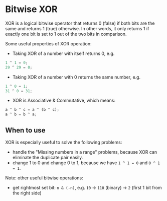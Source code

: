 # Bitwise XOR

XOR is a logical bitwise operator that returns 0 (false) if both bits are the same and returns 1 (true) otherwise. In other words, it only returns 1 if exactly one bit is set to 1 out of the two bits in comparison.

Some useful properties of XOR operation:

- Taking XOR of a number with itself returns 0, e.g.

```javascript
1 ^ 1 = 0;
29 ^ 29 = 0;
```

- Taking XOR of a number with 0 returns the same number, e.g.

```javascript
1 ^ 0 = 1;
31 ^ 0 = 31;
```

- XOR is Associative & Commutative, which means:

```javascript
a ^ b ^ c = a ^ (b ^ c);
a ^ b = b ^ a;
```

## When to use

XOR is especially useful to solve the following problems:

- handle the "Missing numbers in a range" problems, because XOR can eliminate the duplicate pair easily.
- change 1 to 0 and change 0 to 1, because we have `1 ^ 1 = 0` and `0 ^ 1 = 1`.

Note: other useful bitwise operations:

- get rightmost set bit: `n & (-n)`, e.g. `10` -> `110` (binary) -> `2` (first 1 bit from the right side)

